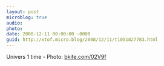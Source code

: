 ```yaml
---
layout: post
microblog: true
audio: 
photo: 
date: 2008-12-11 00:00:00 -0000
guid: http://xtof.micro.blog/2008/12/11/t1051827783.html
---
```

Univers 1 time - Photo: [bkite.com/02V9f](http://bkite.com/02V9f)
